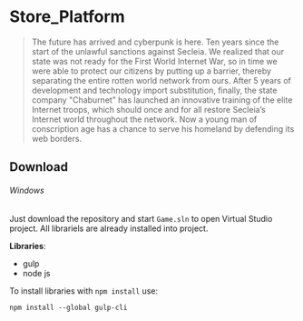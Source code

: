 # Store_Platform

> The future has arrived and cyberpunk is here. Ten years since the start of the unlawful sanctions against Secleia. We realized that our state was not ready for the First World Internet War, so in time we were able to protect our citizens by putting up a barrier, thereby separating the entire rotten world network from ours. After 5 years of development and technology import substitution, finally, the state company "Chaburnet" has launched an innovative training of the elite Internet troops, which should once and for all restore Secleia’s Internet world throughout the network. Now a young man of conscription age has a chance to serve his homeland by defending its web borders.

## Download

###### Windows
Just download the repository and start `Game.sln` to open Virtual Studio project. All librariels are already installed into project.

**Libraries**:
- gulp
- node js

To install libraries with `npm install` use:
```
npm install --global gulp-cli
```
